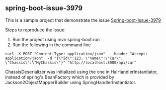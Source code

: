 ## spring-boot-issue-3979
This is a sample project that demonstrate the issue [Spring-boot-Issue-3979](https://github.com/spring-projects/spring-boot/issues/3979)

Steps to reproduce the issue:

1.  Run the project using mvn spring-boot:run
2.  Run the following in the command line
```
curl -X POST "Content-Type: application/json"  --header "Accept: application/json"  -d "{\"id\":123, \"name\":\"Car\", \"Chassis\":\"MyChassis\"}" "http://localhost:8080/api/car"
```

ChassisDeserializer was initialized using the one in HalHandlerInstantiator,
instead of spring's BeanFactory which is provided by Jackson2ObjectMapperBuilder using SpringHandlerInstantiator.